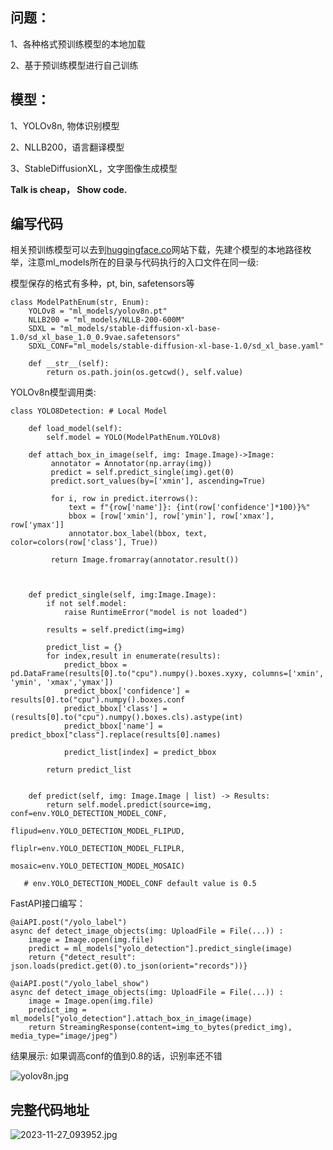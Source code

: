 ## 问题：
1、各种格式预训练模型的本地加载

2、基于预训练模型进行自己训练 
## 模型：
1、YOLOv8n, 物体识别模型 

2、NLLB200，语言翻译模型

3、StableDiffusionXL，文字图像生成模型

**Talk is cheap， Show code.**

## 编写代码
相关预训练模型可以去到[huggingface.co](https://huggingface.co/)网站下载，先建个模型的本地路径枚举，注意ml_models所在的目录与代码执行的入口文件在同一级:

模型保存的格式有多种，pt, bin, safetensors等
```
class ModelPathEnum(str, Enum):
    YOLOv8 = "ml_models/yolov8n.pt"
    NLLB200 = "ml_models/NLLB-200-600M"
    SDXL = "ml_models/stable-diffusion-xl-base-1.0/sd_xl_base_1.0_0.9vae.safetensors"
    SDXL_CONF="ml_models/stable-diffusion-xl-base-1.0/sd_xl_base.yaml"

    def __str__(self):
        return os.path.join(os.getcwd(), self.value)
```
YOLOv8n模型调用类:
```
class YOLO8Detection: # Local Model

    def load_model(self):
        self.model = YOLO(ModelPathEnum.YOLOv8)

    def attach_box_in_image(self, img: Image.Image)->Image:
         annotator = Annotator(np.array(img))
         predict = self.predict_single(img).get(0)
         predict.sort_values(by=['xmin'], ascending=True)

         for i, row in predict.iterrows():
             text = f"{row['name']}: {int(row['confidence']*100)}%"
             bbox = [row['xmin'], row['ymin'], row['xmax'], row['ymax']]
             annotator.box_label(bbox, text, color=colors(row['class'], True))
    
         return Image.fromarray(annotator.result())



    def predict_single(self, img:Image.Image):
        if not self.model:
            raise RuntimeError("model is not loaded")
        
        results = self.predict(img=img)

        predict_list = {}
        for index,result in enumerate(results):
            predict_bbox = pd.DataFrame(results[0].to("cpu").numpy().boxes.xyxy, columns=['xmin', 'ymin', 'xmax','ymax'])
            predict_bbox['confidence'] = results[0].to("cpu").numpy().boxes.conf
            predict_bbox['class'] = (results[0].to("cpu").numpy().boxes.cls).astype(int)
            predict_bbox['name'] = predict_bbox["class"].replace(results[0].names)

            predict_list[index] = predict_bbox
        
        return predict_list
        

    def predict(self, img: Image.Image | list) -> Results:
        return self.model.predict(source=img, conf=env.YOLO_DETECTION_MODEL_CONF,
                                    flipud=env.YOLO_DETECTION_MODEL_FLIPUD, 
                                    fliplr=env.YOLO_DETECTION_MODEL_FLIPLR,
                                    mosaic=env.YOLO_DETECTION_MODEL_MOSAIC)  
    
   # env.YOLO_DETECTION_MODEL_CONF default value is 0.5

```
FastAPI接口编写：

```
@aiAPI.post("/yolo_label")
async def detect_image_objects(img: UploadFile = File(...)) :
    image = Image.open(img.file)
    predict = ml_models["yolo_detection"].predict_single(image)
    return {"detect_result": json.loads(predict.get(0).to_json(orient="records"))}
    
@aiAPI.post("/yolo_label_show")
async def detect_image_objects(img: UploadFile = File(...)) :
    image = Image.open(img.file)
    predict_img = ml_models["yolo_detection"].attach_box_in_image(image)
    return StreamingResponse(content=img_to_bytes(predict_img), media_type="image/jpeg")
```

结果展示: 如果调高conf的值到0.8的话，识别率还不错

![yolov8n.jpg](https://p9-juejin.byteimg.com/tos-cn-i-k3u1fbpfcp/f6af5cd23a6547beb0cba26bec013a98~tplv-k3u1fbpfcp-jj-mark:0:0:0:0:q75.image#?w=1068&h=1217&s=330830&e=jpg&b=edfaf4)

## 完整代码地址

![2023-11-27_093952.jpg](https://p9-juejin.byteimg.com/tos-cn-i-k3u1fbpfcp/b3aa851968634d40a5ae82a5c9d3daf4~tplv-k3u1fbpfcp-jj-mark:0:0:0:0:q75.image#?w=987&h=570&s=83093&e=jpg&b=fcfcfc)